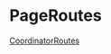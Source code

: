 # PageRoutes

[CoordinatorRoutes](PageRoutes%20cf917941863042b7b4b3eac8c2af6d8e/CoordinatorRoutes%20e1ce0034c3af455481888c34145572f6.html)